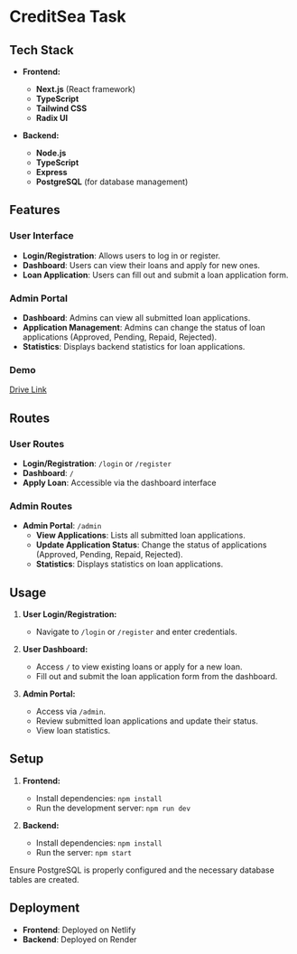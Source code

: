 # CreditSea Task

## Tech Stack

- **Frontend:**
  - **Next.js** (React framework)
  - **TypeScript**
  - **Tailwind CSS**
  - **Radix UI**

- **Backend:**
  - **Node.js**
  - **TypeScript**
  - **Express**
  - **PostgreSQL** (for database management)

## Features

### User Interface
- **Login/Registration**: Allows users to log in or register.
- **Dashboard**: Users can view their loans and apply for new ones.
- **Loan Application**: Users can fill out and submit a loan application form.

### Admin Portal
- **Dashboard**: Admins can view all submitted loan applications.
- **Application Management**: Admins can change the status of loan applications (Approved, Pending, Repaid, Rejected).
- **Statistics**: Displays backend statistics for loan applications.

### Demo

[Drive Link]("https://drive.google.com/file/d/1RUrIMeFsdVa6JCwY0BOPgql2WNpIxY-h/view?usp=sharing")

## Routes

### User Routes
- **Login/Registration**: `/login` or `/register`
- **Dashboard**: `/`
- **Apply Loan**: Accessible via the dashboard interface

### Admin Routes
- **Admin Portal**: `/admin`
  - **View Applications**: Lists all submitted loan applications.
  - **Update Application Status**: Change the status of applications (Approved, Pending, Repaid, Rejected).
  - **Statistics**: Displays statistics on loan applications.

## Usage

1. **User Login/Registration:**
   - Navigate to `/login` or `/register` and enter credentials.

2. **User Dashboard:**
   - Access `/` to view existing loans or apply for a new loan.
   - Fill out and submit the loan application form from the dashboard.

3. **Admin Portal:**
   - Access via `/admin`.
   - Review submitted loan applications and update their status.
   - View loan statistics.

## Setup

1. **Frontend:**
   - Install dependencies: `npm install`
   - Run the development server: `npm run dev`

2. **Backend:**
   - Install dependencies: `npm install`
   - Run the server: `npm start`

Ensure PostgreSQL is properly configured and the necessary database tables are created.

## Deployment

- **Frontend**: Deployed on Netlify
- **Backend**: Deployed on Render
